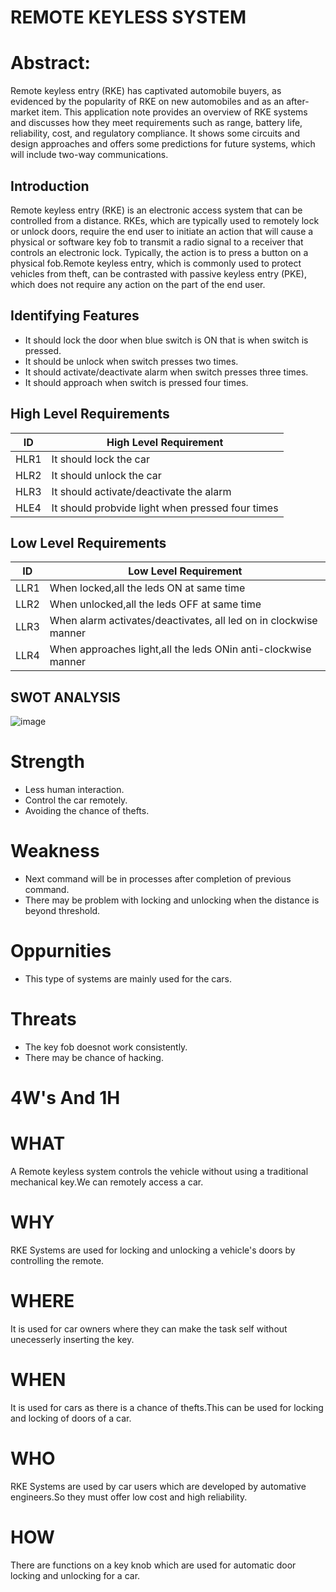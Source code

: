 # REMOTE KEYLESS SYSTEM




# Abstract:

Remote keyless entry (RKE) has captivated automobile buyers, as evidenced by the popularity of RKE on new automobiles and as an after-market item. This application note provides an overview of RKE systems and discusses how they meet requirements such as range, battery life, reliability, cost, and regulatory compliance. It shows some circuits and design approaches and offers some predictions for future systems, which will include two-way communications.

## Introduction 

Remote keyless entry (RKE) is an electronic access system that can be controlled from a distance. RKEs, which are typically used to remotely lock or unlock doors, require the end user to initiate an action that will cause a physical or software key fob to transmit a radio signal to a receiver that controls an electronic lock. Typically, the action is to press a button on a physical fob.Remote keyless entry, which is commonly used to protect vehicles from theft, can be contrasted with passive keyless entry (PKE), which does not require any action on the part of the end user. 

## Identifying Features

* It should lock the door when blue switch is ON that is when switch is pressed.
* It should be unlock when switch presses two times.
* It should activate/deactivate alarm when switch presses three times.
* It should approach when switch is pressed four times.

## High Level Requirements


| ID | High Level Requirement |
|----|------------------------|
|HLR1|  It should lock the car|
|HLR2| It should unlock the car|
|HLR3|It should activate/deactivate the alarm|
|HLE4| It should probvide light when pressed four times|

## Low Level Requirements
| ID | Low  Level Requirement |
|----|------------------------|
|LLR1|When locked,all the leds ON at same time|
|LLR2| When unlocked,all the leds OFF at same time|
|LLR3|When alarm activates/deactivates, all led on in clockwise manner|
|LLR4|When approaches light,all the leds ONin anti-clockwise manner|

## SWOT ANALYSIS

![image](https://user-images.githubusercontent.com/87614111/157808397-f4098f3f-7219-4400-b5c3-8add00c4ad96.png)


# Strength
* Less human interaction.
* Control the car remotely.
* Avoiding the chance of thefts.

# Weakness
* Next command will be in processes after completion of previous command.
* There may be problem with locking and unlocking when the distance is beyond threshold.

# Oppurnities
* This type of systems are mainly used for the cars.


# Threats
* The key fob doesnot work consistently.
* There may be chance of hacking.





# 4W's And 1H
# WHAT
 A Remote keyless system controls the vehicle without using a traditional mechanical key.We can remotely access a car.
 # WHY
 RKE Systems are used for locking and unlocking a vehicle's doors by controlling the remote.
 # WHERE
 It is used for car owners where they can make the task self without unecesserly inserting the key.
 # WHEN
 It is used for cars as there is a chance of thefts.This can be used for locking and locking of doors of a car.
 # WHO
 RKE Systems are used by car users which are developed by automative engineers.So they must offer low cost and high reliability.
 # HOW
 There are functions on a key knob which are used for automatic door locking and unlocking for a car.

